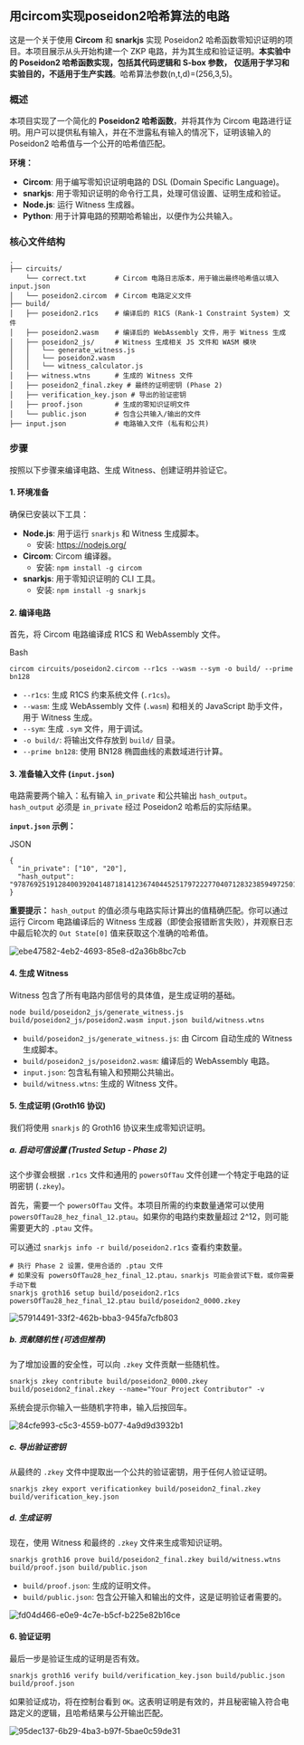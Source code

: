 ## 用circom实现poseidon2哈希算法的电路

这是一个关于使用 **Circom** 和 **snarkjs** 实现 Poseidon2 哈希函数零知识证明的项目。本项目展示从头开始构建一个 ZKP 电路，并为其生成和验证证明。**本实验中的 Poseidon2 哈希函数实现，包括其代码逻辑和 S-box 参数，** **仅适用于学习和实验目的，不适用于生产实践**。哈希算法参数(n,t,d)=(256,3,5)。

### 概述

本项目实现了一个简化的 **Poseidon2 哈希函数**，并将其作为 Circom 电路进行证明。用户可以提供私有输入，并在不泄露私有输入的情况下，证明该输入的 Poseidon2 哈希值与一个公开的哈希值匹配。

**环境：**

- **Circom**: 用于编写零知识证明电路的 DSL (Domain Specific Language)。
- **snarkjs**: 用于零知识证明的命令行工具，处理可信设置、证明生成和验证。
- **Node.js**: 运行 Witness 生成器。
- **Python**: 用于计算电路的预期哈希输出，以便作为公共输入。



### 核心文件结构

```
.
├── circuits/
    └── correct.txt       # Circom 电路日志版本，用于输出最终哈希值以填入input.json
│   └── poseidon2.circom  # Circom 电路定义文件
├── build/
│   ├── poseidon2.r1cs    # 编译后的 R1CS (Rank-1 Constraint System) 文件
│   ├── poseidon2.wasm    # 编译后的 WebAssembly 文件，用于 Witness 生成
│   ├── poseidon2_js/     # Witness 生成相关 JS 文件和 WASM 模块
│   │   └── generate_witness.js
│   │   └── poseidon2.wasm
│   │   └── witness_calculator.js
│   ├── witness.wtns      # 生成的 Witness 文件
│   ├── poseidon2_final.zkey # 最终的证明密钥 (Phase 2)
│   ├── verification_key.json # 导出的验证密钥
│   ├── proof.json        # 生成的零知识证明文件
│   └── public.json       # 包含公共输入/输出的文件
├── input.json            # 电路输入文件 (私有和公共)

```



### 步骤

按照以下步骤来编译电路、生成 Witness、创建证明并验证它。

#### 1. 环境准备

确保已安装以下工具：

- **Node.js**: 用于运行 `snarkjs` 和 Witness 生成脚本。
  - 安装: https://nodejs.org/
- **Circom**: Circom 编译器。
  - 安装: `npm install -g circom` 
- **snarkjs**: 用于零知识证明的 CLI 工具。
  - 安装: `npm install -g snarkjs`

#### 2. 编译电路

首先，将 Circom 电路编译成 R1CS 和 WebAssembly 文件。

Bash

```
circom circuits/poseidon2.circom --r1cs --wasm --sym -o build/ --prime bn128
```

- `--r1cs`: 生成 R1CS 约束系统文件 (`.r1cs`)。
- `--wasm`: 生成 WebAssembly 文件 (`.wasm`) 和相关的 JavaScript 助手文件，用于 Witness 生成。
- `--sym`: 生成 `.sym` 文件，用于调试。
- `-o build/`: 将输出文件存放到 `build/` 目录。
- `--prime bn128`: 使用 BN128 椭圆曲线的素数域进行计算。



#### 3. 准备输入文件 (`input.json`)

电路需要两个输入：私有输入 `in_private` 和公共输出 `hash_output`。`hash_output` 必须是 `in_private` 经过 Poseidon2 哈希后的实际结果。

**`input.json` 示例：**

JSON

```
{
  "in_private": ["10", "20"],
  "hash_output": "978769251912840039204148718141236740445251797222770407128323859497250111719"
}
```

**重要提示：** `hash_output` 的值必须与电路实际计算出的值精确匹配。你可以通过运行 Circom 电路编译后的 Witness 生成器（即使会报错断言失败），并观察日志中最后轮次的 `Out State[0]` 值来获取这个准确的哈希值。

![ebe47582-4eb2-4693-85e8-d2a36b8bc7cb](E:\Desktop\wangan\2025\project3\readme.assets\ebe47582-4eb2-4693-85e8-d2a36b8bc7cb.png)

#### 4. 生成 Witness

Witness 包含了所有电路内部信号的具体值，是生成证明的基础。

```
node build/poseidon2_js/generate_witness.js build/poseidon2_js/poseidon2.wasm input.json build/witness.wtns
```

- `build/poseidon2_js/generate_witness.js`: 由 Circom 自动生成的 Witness 生成脚本。
- `build/poseidon2_js/poseidon2.wasm`: 编译后的 WebAssembly 电路。
- `input.json`: 包含私有输入和预期公共输出。
- `build/witness.wtns`: 生成的 Witness 文件。



#### 5. 生成证明 (Groth16 协议)

我们将使用 `snarkjs` 的 Groth16 协议来生成零知识证明。

##### a. 启动可信设置 (Trusted Setup - Phase 2)

这个步骤会根据 `.r1cs` 文件和通用的 `powersOfTau` 文件创建一个特定于电路的证明密钥 (`.zkey`)。

首先，需要一个 `powersOfTau` 文件。本项目所需的约束数量通常可以使用 `powersOfTau28_hez_final_12.ptau`。如果你的电路约束数量超过 2^12，则可能需要更大的 `.ptau` 文件。

可以通过 `snarkjs info -r build/poseidon2.r1cs` 查看约束数量。

```
# 执行 Phase 2 设置，使用合适的 .ptau 文件
# 如果没有 powersOfTau28_hez_final_12.ptau，snarkjs 可能会尝试下载，或你需要手动下载
snarkjs groth16 setup build/poseidon2.r1cs powersOfTau28_hez_final_12.ptau build/poseidon2_0000.zkey
```

![57914491-33f2-462b-bba3-945fa7cfb803](E:\Desktop\wangan\2025\project3\readme.assets\57914491-33f2-462b-bba3-945fa7cfb803.png)

##### b. 贡献随机性 (可选但推荐)

为了增加设置的安全性，可以向 `.zkey` 文件贡献一些随机性。

```
snarkjs zkey contribute build/poseidon2_0000.zkey build/poseidon2_final.zkey --name="Your Project Contributor" -v
```

系统会提示你输入一些随机字符串，输入后按回车。

![84cfe993-c5c3-4559-b077-4a9d9d3932b1](E:\Desktop\wangan\2025\project3\readme.assets\84cfe993-c5c3-4559-b077-4a9d9d3932b1.png)

##### c. 导出验证密钥

从最终的 `.zkey` 文件中提取出一个公共的验证密钥，用于任何人验证证明。

```
snarkjs zkey export verificationkey build/poseidon2_final.zkey build/verification_key.json
```

##### d. 生成证明

现在，使用 Witness 和最终的 `.zkey` 文件来生成零知识证明。

```
snarkjs groth16 prove build/poseidon2_final.zkey build/witness.wtns build/proof.json build/public.json
```

- `build/proof.json`: 生成的证明文件。
- `build/public.json`: 包含公开输入和输出的文件，这是证明验证者需要的。

![fd04d466-e0e9-4c7e-b5cf-b225e82b16ce](E:\Desktop\wangan\2025\project3\readme.assets\fd04d466-e0e9-4c7e-b5cf-b225e82b16ce.png)

#### 6. 验证证明

最后一步是验证生成的证明是否有效。

```
snarkjs groth16 verify build/verification_key.json build/public.json build/proof.json
```

如果验证成功，将在控制台看到 `OK`。这表明证明是有效的，并且秘密输入符合电路定义的逻辑，且哈希结果与公开输出匹配。

![95dec137-6b29-4ba3-b97f-5bae0c59de31](E:\Desktop\wangan\2025\project3\readme.assets\95dec137-6b29-4ba3-b97f-5bae0c59de31.png)